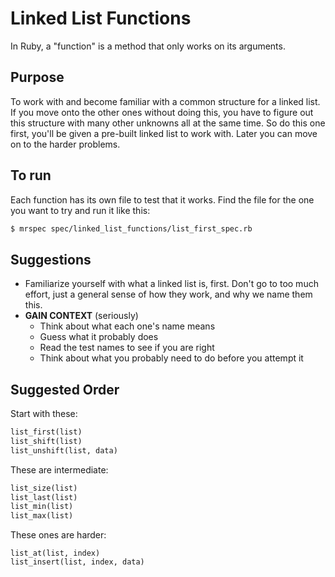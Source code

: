 Linked List Functions
=====================

In Ruby, a "function" is a method that only works on its arguments.


Purpose
-------

To work with and become familiar with a common structure for a linked list.
If you move onto the other ones without doing this, you have to figure
out this structure with many other unknowns all at the same time.
So do this one first, you'll be given a pre-built linked list to work with.
Later you can move on to the harder problems.


To run
------

Each function has its own file to test that it works.
Find the file for the one you want to try and run it like this:

```sh
$ mrspec spec/linked_list_functions/list_first_spec.rb
```


Suggestions
-----------

* Familiarize yourself with what a linked list is, first.
  Don't go to too much effort, just a general sense of how
  they work, and why we name them this.
* **GAIN CONTEXT** (seriously)
  * Think about what each one's name means
  * Guess what it probably does
  * Read the test names to see if you are right
  * Think about what you probably need to do before you attempt it


Suggested Order
---------------

Start with these:

```ruby
list_first(list)
list_shift(list)
list_unshift(list, data)
```

These are intermediate:

```ruby
list_size(list)
list_last(list)
list_min(list)
list_max(list)
```

These ones are harder:

```
list_at(list, index)
list_insert(list, index, data)
```
